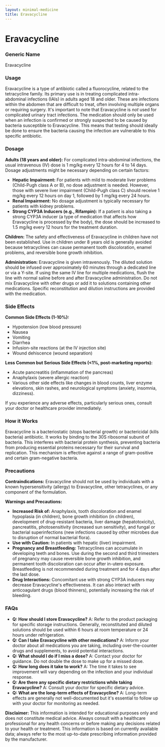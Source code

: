 ```yaml
---
layout: minimal-medicine
title: Eravacycline
---
```


# Eravacycline
### Generic Name
Eravacycline

### Usage

Eravacycline is a type of antibiotic called a fluorocycline, related to the tetracycline family.  Its primary use is in treating complicated intra-abdominal infections (IAIs) in adults aged 18 and older.  These are infections within the abdomen that are difficult to treat, often involving multiple organs or requiring surgery.  It's important to note that Eravacycline is *not* used for complicated urinary tract infections.  The medication should only be used when an infection is confirmed or strongly suspected to be caused by bacteria susceptible to Eravacycline.  This means that testing should ideally be done to ensure the bacteria causing the infection are vulnerable to this specific antibiotic.

### Dosage

**Adults (18 years and older):** For complicated intra-abdominal infections, the usual intravenous (IV) dose is 1 mg/kg every 12 hours for 4 to 14 days.  Dosage adjustments might be necessary depending on certain factors:

* **Hepatic Impairment:** For patients with mild to moderate liver problems (Child-Pugh class A or B), no dose adjustment is needed. However, those with severe liver impairment (Child-Pugh class C) should receive 1 mg/kg every 12 hours on day 1, followed by 1 mg/kg every 24 hours.
* **Renal Impairment:**  No dosage adjustment is typically necessary for patients with kidney problems.
* **Strong CYP3A Inducers (e.g., Rifampin):** If a patient is also taking a strong CYP3A inducer (a type of medication that affects how Eravacycline is processed by the body), the dose should be increased to 1.5 mg/kg every 12 hours for the treatment duration.

**Children:**  The safety and effectiveness of Eravacycline in children have not been established.  Use in children under 8 years old is generally avoided because tetracyclines can cause permanent tooth discoloration, enamel problems, and reversible bone growth inhibition.

**Administration:** Eravacycline is given intravenously.  The diluted solution should be infused over approximately 60 minutes through a dedicated line or via a Y-site. If using the same IV line for multiple medications, flush the line with normal saline before and after Eravacycline administration.  Do not mix Eravacycline with other drugs or add it to solutions containing other medications.  Specific reconstitution and dilution instructions are provided with the medication.

### Side Effects

**Common Side Effects (1-10%):**

* Hypotension (low blood pressure)
* Nausea
* Vomiting
* Diarrhea
* Infusion-site reactions (at the IV injection site)
* Wound dehiscence (wound separation)


**Less Common but Serious Side Effects (<1%, post-marketing reports):**

* Acute pancreatitis (inflammation of the pancreas)
* Anaphylaxis (severe allergic reaction)
* Various other side effects like changes in blood counts, liver enzyme elevations,  skin rashes, and neurological symptoms (anxiety, insomnia, dizziness).  


If you experience any adverse effects, particularly serious ones, consult your doctor or healthcare provider immediately.

### How it Works

Eravacycline is a bacteriostatic (stops bacterial growth) or bactericidal (kills bacteria) antibiotic.  It works by binding to the 30S ribosomal subunit of bacteria.  This interferes with bacterial protein synthesis, preventing bacteria from producing essential proteins necessary for their survival and replication.  This mechanism is effective against a range of gram-positive and certain gram-negative bacteria.

### Precautions

**Contraindications:** Eravacycline should not be used by individuals with a known hypersensitivity (allergy) to Eravacycline, other tetracyclines, or any component of the formulation.

**Warnings and Precautions:**

* **Increased Risk of:**  Anaphylaxis, tooth discoloration and enamel hypoplasia (in children), bone growth inhibition (in children), development of drug-resistant bacteria, liver damage (hepatotoxicity), pancreatitis, photosensitivity (increased sun sensitivity), and fungal or bacterial superinfections (new infections caused by other microbes due to disruption of normal bacterial flora).
* **Use with Caution:** In patients with hepatic (liver) impairment.
* **Pregnancy and Breastfeeding:** Tetracyclines can accumulate in developing teeth and bones. Use during the second and third trimesters of pregnancy may cause reversible bone growth inhibition, and permanent tooth discoloration can occur after in-utero exposure.  Breastfeeding is not recommended during treatment and for 4 days after the last dose.
* **Drug Interactions:**  Concomitant use with strong CYP3A inducers may decrease Eravacycline's effectiveness. It can also interact with anticoagulant drugs (blood thinners), potentially increasing the risk of bleeding.


### FAQs

* **Q: How should I store Eravacycline?** A: Refer to the product packaging for specific storage instructions. Generally, reconstituted and diluted solutions should be used within 6 hours at room temperature or 24 hours under refrigeration.
* **Q: Can I take Eravacycline with other medications?** A:  Inform your doctor about all medications you are taking, including over-the-counter drugs and supplements, to avoid potential interactions.
* **Q: What should I do if I miss a dose?** A:  Contact your doctor for guidance.  Do not double the dose to make up for a missed dose.
* **Q: How long does it take to work?** A: The time it takes to see improvement will vary depending on the infection and your individual response.
* **Q: Are there any specific dietary restrictions while taking Eravacycline?** A: Consult your doctor for specific dietary advice.
* **Q:  What are the long-term effects of Eravacycline?** A:  Long-term effects are generally not well-documented but it's essential to follow up with your doctor for monitoring as needed.

**Disclaimer:** This information is intended for educational purposes only and does not constitute medical advice. Always consult with a healthcare professional for any health concerns or before making any decisions related to your health or treatment.  This information is based on currently available data; always refer to the most up-to-date prescribing information provided by the manufacturer.
